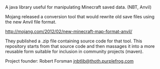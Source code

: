 A java library useful for manipulating Minecraft saved data. (NBT, Anvil)

Mojang released a conversion tool that would rewrite old save files
using the new Anvil file format.

http://mojang.com/2012/02/new-minecraft-map-format-anvil/

They published a .zip file containing source code for that tool.  This
repository starts from that source code and then massages it into a
more reusable form suitable for inclusion in community projects (maven).


Project founder:
Robert Forsman <jnbtlib@thoth.purplefrog.com>
